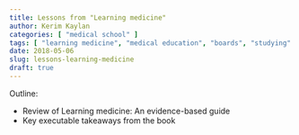 ```yaml
---
title: Lessons from "Learning medicine"
author: Kerim Kaylan
categories: [ "medical school" ]
tags: [ "learning medicine", "medical education", "boards", "studying" ]
date: 2018-05-06
slug: lessons-learning-medicine
draft: true
---
```


Outline:

- Review of Learning medicine: An evidence-based guide
- Key executable takeaways from the book
